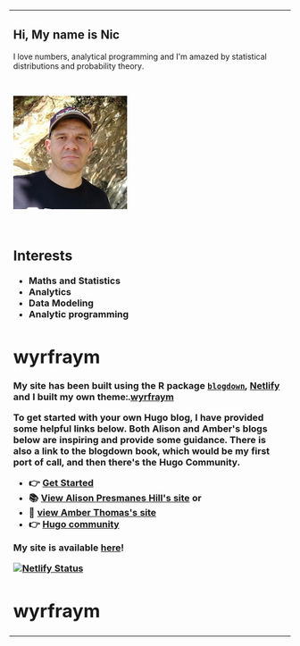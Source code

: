 <table>
<tr><td colspan="2">
	
<h2> Hi, My name is Nic</h2>	

<p>I love numbers, analytical programming and I'm amazed by statistical distributions and probability theory.</p>

<br>

<p><img src="avatar.jpg" alt="Nic Coxen" > </p>

</br>

<B><H3>		
<h2>Interests</h2>
<ul class="a">		
<li>Maths and Statistics</li>
<li>Analytics</li>		
<li>Data Modeling</li>
<li>Analytic programming</li>
</ul>
		
# wyrfraym


My site has been built using the R package [`blogdown`](https://bookdown.org/yihui/blogdown/), [Netlify](https://www.netlify.com/) and I built my own theme:.[wyrfraym](https://github.com/NicJC/MathStats)

<p>

To get started with your own Hugo blog, I have provided some helpful links below.
Both Alison and Amber's blogs below are inspiring and provide some guidance.
There is also a link to the blogdown book, which would be my first port of call, and then there's the Hugo Community.

</p> 

- 👉 [**Get Started**](https://bookdown.org/yihui/blogdown/get-started.html)
- 📚 [View Alison Presmanes Hill's site](https://alison.rbind.io) or
- 💬 [view Amber Thomas's site](https://amber.rbind.io)  
- 👉 [**Hugo community**](https://discourse.gohugo.io)

My site is available [here](https://nicstats.netlify.app/)!


[![Netlify Status](https://api.netlify.com/api/v1/badges/cce116fc-b0bf-45ea-a628-ecc11c15d4f4/deploy-status)](https://app.netlify.com/sites/nicstats/deploys)



# wyrfraym

